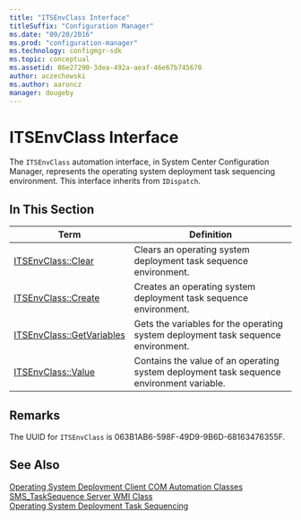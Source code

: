 ```yaml
---
title: "ITSEnvClass Interface"
titleSuffix: "Configuration Manager"
ms.date: "09/20/2016"
ms.prod: "configuration-manager"
ms.technology: configmgr-sdk
ms.topic: conceptual
ms.assetid: 86e27290-3dea-492a-aeaf-46e67b745670
author: aczechowski
ms.author: aaroncz
manager: dougeby
---
```

# ITSEnvClass Interface
The `ITSEnvClass` automation interface, in System Center Configuration Manager, represents the operating system deployment task sequencing environment. This interface inherits from `IDispatch`.  

## In This Section  

|Term|Definition|  
|----------|----------------|  
|[ITSEnvClass::Clear](../../../../../develop/reference/core/clients/client-classes/itsenvclass--clear-method.md)|Clears an operating system deployment task sequence environment.|  
|[ITSEnvClass::Create](../../../../../develop/reference/core/clients/client-classes/itsenvclass--create-method.md)|Creates an operating system deployment task sequence environment.|  
|[ITSEnvClass::GetVariables](../../../../../develop/reference/core/clients/client-classes/itsenvclass--getvariables-method.md)|Gets the variables for the operating system deployment task sequence environment.|  
|[ITSEnvClass::Value](../../../../../develop/reference/core/clients/client-classes/itsenvclass--value-property.md)|Contains the value of an operating system deployment task sequence environment variable.|  

## Remarks  
 The UUID for `ITSEnvClass` is 063B1AB6-598F-49D9-9B6D-68163476355F.  

## See Also  
 [Operating System Deployment Client COM Automation Classes](../../../../../develop/reference/core/clients/client-classes/operating-system-deployment-client-com-automation-classes.md)   
 [SMS_TaskSequence Server WMI Class](../../../../../develop/reference/osd/sms_tasksequence-server-wmi-class.md)   
 [Operating System Deployment Task Sequencing](../../../../../develop/osd/operating-system-deployment-task-sequencing.md)
